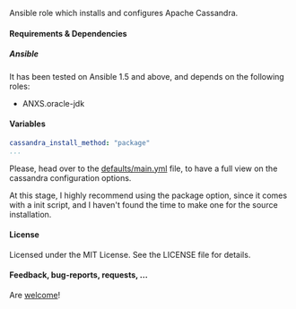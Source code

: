 Ansible role which installs and configures Apache Cassandra.


#### Requirements & Dependencies

##### Ansible

It has been tested on Ansible 1.5 and above, and depends on the following roles:
  - ANXS.oracle-jdk


#### Variables

```yaml
cassandra_install_method: "package"
...
```

Please, head over to the [defaults/main.yml](defaults/main.yml) file, to have a full view on the cassandra configuration options.

At this stage, I highly recommend using the package option, since it comes with a init script,
and I haven't found the time to make one for the source installation.


#### License

Licensed under the MIT License. See the LICENSE file for details.


#### Feedback, bug-reports, requests, ...

Are [welcome](https://github.com/ANXS/cassandra/issues)!
